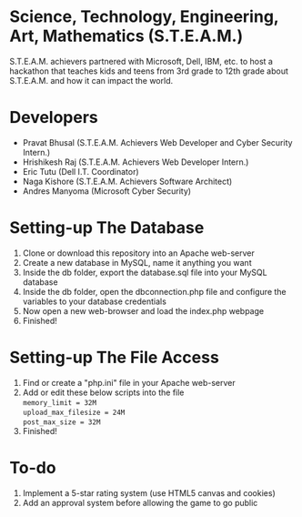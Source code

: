 # Science, Technology, Engineering, Art, Mathematics (S.T.E.A.M.)
S.T.E.A.M. achievers partnered with Microsoft, Dell, IBM, etc. to host a hackathon 
that teaches kids and teens from 3rd grade to 12th grade about 
S.T.E.A.M. and how it can impact the world.

# Developers
- Pravat Bhusal (S.T.E.A.M. Achievers Web Developer and Cyber Security Intern.)
- Hrishikesh Raj (S.T.E.A.M. Achievers Web Developer Intern.)
- Eric Tutu (Dell I.T. Coordinator)
- Naga Kishore (S.T.E.A.M. Achievers Software Architect)
- Andres Manyoma (Microsoft Cyber Security)

# Setting-up The Database
1. Clone or download this repository into an Apache web-server
2. Create a new database in MySQL, name it anything you want 
3. Inside the db folder, export the database.sql file into your MySQL database 
4. Inside the db folder, open the dbconnection.php file and configure the variables to your database credentials
5. Now open a new web-browser and load the index.php webpage
6. Finished!

# Setting-up The File Access
1. Find or create a "php.ini" file in your Apache web-server
2. Add or edit these below scripts into the file  
`memory_limit = 32M`  
`upload_max_filesize = 24M`  
`post_max_size = 32M`  
3. Finished!

# To-do
1. Implement a 5-star rating system (use HTML5 canvas and cookies)  
2. Add an approval system before allowing the game to go public
